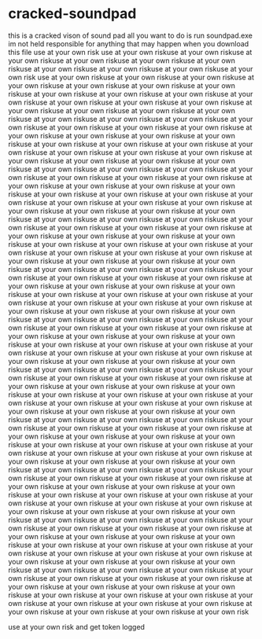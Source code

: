 # cracked-soundpad
this is a cracked vison of sound pad
all you want to do is run soundpad.exe
im 
not
held
responsible
for 
anything 
that
may
happen
when 
you download
this 
file
use 
at
your
own
risk
use 
at
your
own
riskuse 
at
your
own
riskuse 
at
your
own
riskuse 
at
your
own
riskuse 
at
your
own
riskuse 
at
your
own
riskuse 
at
your
own
riskuse 
at
your
own
riskuse 
at
your
own
riskuse 
at
your
own
risk
use 
at
your
own
riskuse 
at
your
own
riskuse 
at
your
own
riskuse 
at
your
own
riskuse 
at
your
own
riskuse 
at
your
own
riskuse 
at
your
own
riskuse 
at
your
own
riskuse 
at
your
own
riskuse 
at
your
own
riskuse 
at
your
own
riskuse 
at
your
own
riskuse 
at
your
own
riskuse 
at
your
own
riskuse 
at
your
own
riskuse 
at
your
own
riskuse 
at
your
own
riskuse 
at
your
own
riskuse 
at
your
own
riskuse 
at
your
own
riskuse 
at
your
own
riskuse 
at
your
own
riskuse 
at
your
own
riskuse 
at
your
own
riskuse 
at
your
own
riskuse 
at
your
own
riskuse 
at
your
own
riskuse 
at
your
own
riskuse 
at
your
own
riskuse 
at
your
own
riskuse 
at
your
own
riskuse 
at
your
own
riskuse 
at
your
own
riskuse 
at
your
own
riskuse 
at
your
own
riskuse 
at
your
own
riskuse 
at
your
own
riskuse 
at
your
own
riskuse 
at
your
own
riskuse 
at
your
own
riskuse 
at
your
own
riskuse 
at
your
own
riskuse 
at
your
own
riskuse 
at
your
own
riskuse 
at
your
own
riskuse 
at
your
own
riskuse 
at
your
own
riskuse 
at
your
own
riskuse 
at
your
own
riskuse 
at
your
own
riskuse 
at
your
own
riskuse 
at
your
own
riskuse 
at
your
own
riskuse 
at
your
own
riskuse 
at
your
own
riskuse 
at
your
own
riskuse 
at
your
own
riskuse 
at
your
own
riskuse 
at
your
own
riskuse 
at
your
own
riskuse 
at
your
own
riskuse 
at
your
own
riskuse 
at
your
own
riskuse 
at
your
own
riskuse 
at
your
own
riskuse 
at
your
own
riskuse 
at
your
own
riskuse 
at
your
own
riskuse 
at
your
own
riskuse 
at
your
own
riskuse 
at
your
own
riskuse 
at
your
own
riskuse 
at
your
own
riskuse 
at
your
own
riskuse 
at
your
own
riskuse 
at
your
own
riskuse 
at
your
own
riskuse 
at
your
own
riskuse 
at
your
own
riskuse 
at
your
own
riskuse 
at
your
own
riskuse 
at
your
own
riskuse 
at
your
own
riskuse 
at
your
own
riskuse 
at
your
own
riskuse 
at
your
own
riskuse 
at
your
own
riskuse 
at
your
own
riskuse 
at
your
own
riskuse 
at
your
own
riskuse 
at
your
own
riskuse 
at
your
own
riskuse 
at
your
own
riskuse 
at
your
own
riskuse 
at
your
own
riskuse 
at
your
own
riskuse 
at
your
own
riskuse 
at
your
own
riskuse 
at
your
own
riskuse 
at
your
own
riskuse 
at
your
own
riskuse 
at
your
own
riskuse 
at
your
own
riskuse 
at
your
own
riskuse 
at
your
own
riskuse 
at
your
own
riskuse 
at
your
own
riskuse 
at
your
own
riskuse 
at
your
own
riskuse 
at
your
own
riskuse 
at
your
own
riskuse 
at
your
own
riskuse 
at
your
own
riskuse 
at
your
own
riskuse 
at
your
own
riskuse 
at
your
own
riskuse 
at
your
own
riskuse 
at
your
own
riskuse 
at
your
own
riskuse 
at
your
own
riskuse 
at
your
own
riskuse 
at
your
own
riskuse 
at
your
own
riskuse 
at
your
own
riskuse 
at
your
own
riskuse 
at
your
own
riskuse 
at
your
own
riskuse 
at
your
own
riskuse 
at
your
own
riskuse 
at
your
own
riskuse 
at
your
own
riskuse 
at
your
own
riskuse 
at
your
own
riskuse 
at
your
own
riskuse 
at
your
own
riskuse 
at
your
own
riskuse 
at
your
own
riskuse 
at
your
own
riskuse 
at
your
own
riskuse 
at
your
own
riskuse 
at
your
own
riskuse 
at
your
own
riskuse 
at
your
own
riskuse 
at
your
own
riskuse 
at
your
own
riskuse 
at
your
own
riskuse 
at
your
own
riskuse 
at
your
own
riskuse 
at
your
own
riskuse 
at
your
own
riskuse 
at
your
own
riskuse 
at
your
own
riskuse 
at
your
own
riskuse 
at
your
own
riskuse 
at
your
own
riskuse 
at
your
own
riskuse 
at
your
own
riskuse 
at
your
own
riskuse 
at
your
own
riskuse 
at
your
own
riskuse 
at
your
own
riskuse 
at
your
own
riskuse 
at
your
own
riskuse 
at
your
own
riskuse 
at
your
own
riskuse 
at
your
own
riskuse 
at
your
own
riskuse 
at
your
own
riskuse 
at
your
own
riskuse 
at
your
own
riskuse 
at
your
own
riskuse 
at
your
own
riskuse 
at
your
own
riskuse 
at
your
own
riskuse 
at
your
own
riskuse 
at
your
own
riskuse 
at
your
own
riskuse 
at
your
own
riskuse 
at
your
own
riskuse 
at
your
own
riskuse 
at
your
own
riskuse 
at
your
own
riskuse 
at
your
own
riskuse 
at
your
own
riskuse 
at
your
own
riskuse 
at
your
own
riskuse 
at
your
own
riskuse 
at
your
own
riskuse 
at
your
own
riskuse 
at
your
own
riskuse 
at
your
own
riskuse 
at
your
own
riskuse 
at
your
own
riskuse 
at
your
own
riskuse 
at
your
own
riskuse 
at
your
own
riskuse 
at
your
own
riskuse 
at
your
own
riskuse 
at
your
own
riskuse 
at
your
own
riskuse 
at
your
own
riskuse 
at
your
own
riskuse 
at
your
own
riskuse 
at
your
own
riskuse 
at
your
own
riskuse 
at
your
own
riskuse 
at
your
own
riskuse 
at
your
own
riskuse 
at
your
own
riskuse 
at
your
own
riskuse 
at
your
own
riskuse 
at
your
own
riskuse 
at
your
own
riskuse 
at
your
own
riskuse 
at
your
own
riskuse 
at
your
own
riskuse 
at
your
own
riskuse 
at
your
own
riskuse 
at
your
own
riskuse 
at
your
own
riskuse 
at
your
own
riskuse 
at
your
own
riskuse 
at
your
own
riskuse 
at
your
own
riskuse 
at
your
own
riskuse 
at
your
own
riskuse 
at
your
own
riskuse 
at
your
own
riskuse 
at
your
own
riskuse 
at
your
own
riskuse 
at
your
own
riskuse 
at
your
own
riskuse 
at
your
own
riskuse 
at
your
own
riskuse 
at
your
own
riskuse 
at
your
own
riskuse 
at
your
own
riskuse 
at
your
own
risk












































use 
at
your
own
risk
and get token logged
